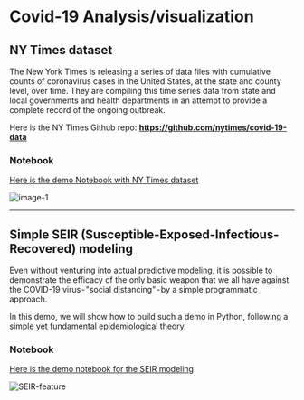 # Covid-19 Analysis/visualization

## NY Times dataset
The New York Times is releasing a series of data files with cumulative counts of coronavirus cases in the United States, at the state and county level, over time. They are compiling this time series data from state and local governments and health departments in an attempt to provide a complete record of the ongoing outbreak.

Here is the NY Times Github repo: **https://github.com/nytimes/covid-19-data**

### Notebook
[Here is the demo Notebook with NY Times dataset](https://github.com/tirthajyoti/Covid-19-analysis/blob/master/Notebook/NYTCovid-test.ipynb)

![image-1](https://raw.githubusercontent.com/tirthajyoti/Covid-19-analysis/master/images/NYT-Covid-collage.png)

---

## Simple SEIR (Susceptible-Exposed-Infectious-Recovered) modeling
Even without venturing into actual predictive modeling, it is possible to demonstrate the efficacy of the only basic weapon that we all have against the COVID-19 virus - "social distancing" - by a simple programmatic approach.

In this demo, we will show how to build such a demo in Python, following a simple yet fundamental epidemiological theory.

### Notebook
[Here is the demo notebook for the SEIR modeling](https://github.com/tirthajyoti/Covid-19-analysis/blob/master/Notebook/SEIR-demo.ipynb)

![SEIR-feature](https://raw.githubusercontent.com/tirthajyoti/Covid-19-analysis/master/images/SEIR-feature-image.png)
